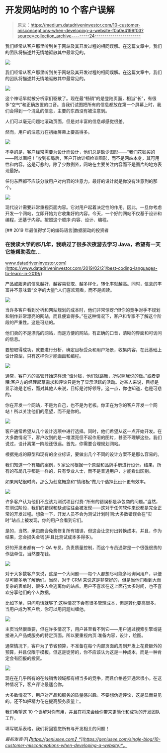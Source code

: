 # 开发网站时的 10 个客户误解

> 原文：<https://medium.datadriveninvestor.com/10-customer-misconceptions-when-developing-a-website-f0a0e4199f03?source=collection_archive---------24----------------------->

我们经常从客户那里听到关于网站及其开发过程的相同误解。在这篇文章中，我们的团队将描述并无情地驱散其中最常见的。

![](img/2d6fdc06b33072dc54e91564a310129c.png)

我们经常从客户那里听到关于网站及其开发过程的相同误解。在这篇文章中，我们的团队将描述并无情地驱散其中最常见的。

![](img/49674c2cd66c27dcdcbe901d01451bc1.png)

这个神话早就被分析家们驱散了。现在最“畅销”的是登陆页面，相当“长”，有很多“空气”和正确放置的口音。当我们试图把所有的信息都放在第一个屏幕上时，我们会得到一个混乱的信息，主要的东西没有被注意到。

人们可以毫无问题地滚动页面，但是对丰富的信息却感觉很差。

然而，用户的注意力在初始屏幕上要高得多。

![](img/7a7f6c299de2ee68f22cf434c8868c4b.png)

不幸的是，客户经常需要为设计而设计，他们总是缺少图形——“我们花钱买的——所以画吧！”收到布局后，客户开始详细检查图形，而不是网站本身，其可用性和内容。这是可悲的。除了少数例外，网站在主要关注内容而不是图片的地方表现最好。

任何东西都不应该分散用户对内容的注意力，最好的设计就是你没有注意到的那个。

![](img/eb4153c23bd734463bcd98062f982f80.png)

现代设计需要非常重视页面内容。它对用户起着决定性的作用。因此，一旦你考虑开发一个网站，立即开始为它收集好的内容。今天，一个好的网站不仅基于设计和编程，还基于内容。按照这个顺序:内容、设计、编程。

[](https://www.datadriveninvestor.com/2019/02/21/best-coding-languages-to-learn-in-2019/) [## 2019 年最值得学习的编码语言|数据驱动的投资者

### 在我读大学的那几年，我跳过了很多次夜游去学习 Java，希望有一天它能帮助我在…

www.datadriveninvestor.com](https://www.datadriveninvestor.com/2019/02/21/best-coding-languages-to-learn-in-2019/) 

产品或服务的信息越好、越容易获取、越多样化，转化率就越高。同时，信息的丰富并不意味着“文字的大量”:人们喜欢观看，而不是阅读。

![](img/e4259a73a40c93792f635c38017ec039.png)

当许多客户看到分析和网站规划的成本时，他们非常惊讶:“但你的竞争对手不规划和制作非常漂亮的网站，而且便宜得多。”在这种情况下，客户和专家不了解这个阶段的严重性。这是可悲的。

他们卖的不是漂亮的网站，而是方便的网站，有正确的口音，清晰的界面和可访问的信息。

要想取得成功，就要进行分析，确定目标受众和用户场景，收集内容，在此基础上设计原型，只有这样你才能画画和编程。

![](img/df6f424968f080ddab3b49deb10b8d26.png)

通常，客户方的高管开始这样想:“谁付钱，他们就跳舞，所以照我说的做。”或者更糟:客户方的经理起草需求和评论只是为了显示活跃的活动。对某人来说，目标是显示谁是老板，而对其他人来说，目标是讨好领导。这一点，你也知道，也是可悲的。

你在开发一个网站，不是为自己，也不是为老板。你正在为你的客户开发一个网站！所以关注他们的愿望，而不是你的。

![](img/2ceebf31d87a6fa2947436d2141a2d09.png)

客户通常希望从几个设计选项中进行选择。同时，他们希望从这一点开始开发。在大多数情况下，客户收到的是一堆漂亮但不起作用的图片，甚至不理解这些。我们说过，设计离第一阶段还很远。首先，你需要合理规划网站。

根据完成的原型和现有的企业标识，要做出几个不同的设计方案不是那么容易的。

我们知道一个有趣的案例，5 家公司根据一个原型和品牌手册进行设计。结果，所有的布局几乎都是一样的，只有专业人士，而不是普通用户，才能看出区别。

如果网站很时尚，那么为创意概念和“情绪板”做几个选择比设计更有效率。

![](img/2483c177ea618048703479bbce9020d0.png)

许多客户认为他们不应该为测试项目付费:“所有的错误都是承包商的问题。”当然，在测试阶段，我们的错误和缺点往往会被发现——这对于任何软件来说都是完全正常的开发过程。想象一下，开发人员不会为测试计划时间:大多数错误会在“实时”站点上被发现，你的用户会看到它们。

是的，当然，承包商会免费修复所有错误，但这会让您付出转换成本，并且，作为结果，您会损失金钱(并且比测试成本多得多)。

好的开发者都有一个 QA 专员，负责质量控制，而这个专员通常是一个很强很贵的作战单位，当然要花钱。

![](img/18c77dc1118f39b6e434a0b90ef2c3ee.png)

对于大多数客户来说，这是一个大问题——每个人都想尽可能多地询问用户，以便尽可能多地了解他们。当然，对于 CRM 来说这是非常好的，但是当他们看到大而复杂的表单时，很多人会逃离你的站点。用户不喜欢在这上面花太多时间，也不喜欢分享他们的个人数据。

比如下单，只问电话就够了:这种情况下会有很多管理成本，但是转化要高很多。当用户成为客户后，你可以用问题纠缠他。

![](img/6c46f846779b67f5ec4b997b8e13bec5.png)

主页当然很重要，但在许多情况下，用户甚至看不到它——用户通过搜索引擎或链接进入产品或服务的特定页面。所以要重视内页:准备内容，设计，绘图。

通常情况下，客户为了节省预算，不准备在每个内部页面的周到开发上花费额外的预算，并且仅限于模板。但这是徒劳的，你不应该认为这是一种成本，而是一种肯定会有回报的投资。

![](img/c278b1e54e7db1b4fe629d9fec0b5509.png)

现在在几乎所有的在线销售领域都有相当多的竞争，而且价格差异通常很小。在这种情况下，客户评论最适合你。

大多数情况下，用户对产品和服务的质量感兴趣。不要想伪造评论，这是显而易见的。还不如把精力花在提高服务质量上。

我们希望这 10 个误解对你有用，并且在将来会给你带来更简化和成功的开发团队工作。

填写联系表格，我们将回答您所有与开发相关的问题！

*最初发表于*[*【https://geniusee.com】*](https://geniusee.com/single-blog/10-customer-misconceptions-when-developing-a-website)*。*